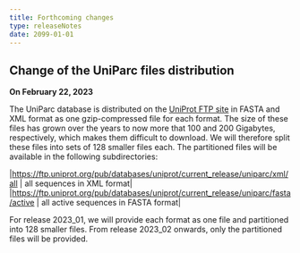 ```yaml
---
title: Forthcoming changes
type: releaseNotes
date: 2099-01-01
---
```


## Change of the UniParc files distribution

**On February 22, 2023**

The UniParc database is distributed on the [UniProt FTP site](https://ftp.uniprot.org/pub/databases/uniprot/current_release/uniparc/) in FASTA and XML format as one gzip-compressed file for each format. The size of these files has grown over the years to now more that 100 and 200 Gigabytes, respectively, which makes them difficult to download. We will therefore split these files into sets of 128 smaller files each. The partitioned files will be available in the following subdirectories:

|https://ftp.uniprot.org/pub/databases/uniprot/current_release/uniparc/xml/all | all sequences in XML format|
|https://ftp.uniprot.org/pub/databases/uniprot/current_release/uniparc/fasta/active | all active sequences in FASTA format|

For release 2023_01, we will provide each format as one file and partitioned into 128 smaller files. From release 2023_02 onwards, only the partitioned files will be provided.

